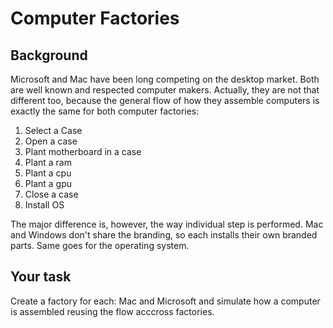 # Computer Factories

## Background

Microsoft and Mac have been long competing on the desktop market. Both are well known and respected computer makers.
Actually, they are not that different too, because the general flow of how they assemble computers is exactly the same for both computer factories:

  1. Select a Case
  2. Open a case
  3. Plant motherboard in a case
  4. Plant a ram
  5. Plant a cpu
  6. Plant a gpu
  7. Close a case
  8. Install OS

The major difference is, however, the way individual step is performed. Mac and Windows don't share the branding, so each installs their own branded parts. Same goes for the operating system.

## Your task

Create a factory for each: Mac and Microsoft and simulate how a computer is assembled reusing the flow acccross factories.
